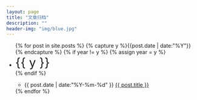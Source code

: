 ```yaml
---
layout: page
title: "文章归档"
description: ""
header-img: "img/blue.jpg"
---
```


<ul class="listing">
{% for post in site.posts %}
  {% capture y %}{{post.date | date:"%Y"}}{% endcapture %}
  {% if year != y %}
    {% assign year = y %}
    <li class="listing-seperator"><font size="6">{{ y }}</font></li>
  {% endif %}
  <ul>
    <li class="listing-item">
    	<time datetime="{{ post.date | date:"%Y-%m-%d" }}">{{ post.date | date:"%Y-%m-%d" }}</time>
    	<a href="{{ post.url }}" title="{{ post.title }}">{{ post.title }}</a>
    </li>
  </ul>
{% endfor %}
</ul>

